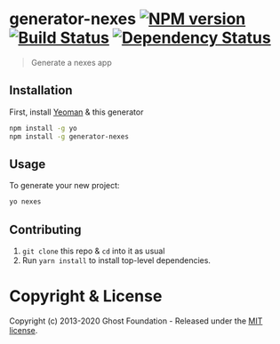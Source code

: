 # generator-nexes [![NPM version][npm-image]][npm-url] [![Build Status][travis-image]][travis-url] [![Dependency Status][daviddm-image]][daviddm-url]
> Generate a nexes app

## Installation

First, install [Yeoman](http://yeoman.io) & this generator

```bash
npm install -g yo
npm install -g generator-nexes
```

## Usage

To generate your new project:

```bash
yo nexes
```

## Contributing
1. `git clone` this repo & `cd` into it as usual
2. Run `yarn install` to install top-level dependencies.

# Copyright & License

Copyright (c) 2013-2020 Ghost Foundation - Released under the [MIT license](LICENSE).

[npm-image]: https://badge.fury.io/js/generator-nexes.svg
[npm-url]: https://npmjs.org/package/generator-nexes
[travis-image]: https://travis-ci.org/nexesjs/generator-nexes.svg?branch=master
[travis-url]: https://travis-ci.org/nexesjs/generator-nexes
[daviddm-image]: https://david-dm.org/nexesjs/generator-nexes.svg?theme=shields.io
[daviddm-url]: https://david-dm.org/nexesjs/generator-nexes

